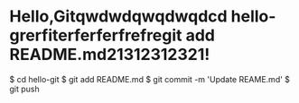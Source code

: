 # Hello,Gitqwdwdqwqdwqdcd hello-grerfiterferferfrefregit add README.md21312312321!
$ cd hello-git
$ git add README.md
$ git commit -m 'Update REAME.md'
$ git push